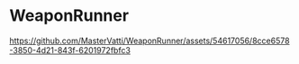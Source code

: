# WeaponRunner



https://github.com/MasterVatti/WeaponRunner/assets/54617056/8cce6578-3850-4d21-843f-6201972fbfc3


